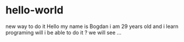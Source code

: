 # hello-world
new way to do it
Hello my name is Bogdan i am 29 years old and i learn programing 
will i be able to do it ? we will see ...
